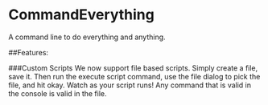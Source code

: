 # CommandEverything
A command line to do everything and anything.

##Features:

###Custom Scripts
We now support file based scripts. Simply create a file, save it.
Then run the execute script command, use the file dialog to pick the file, and hit okay.
Watch as your script runs!
Any command that is valid in the console is valid in the file.
